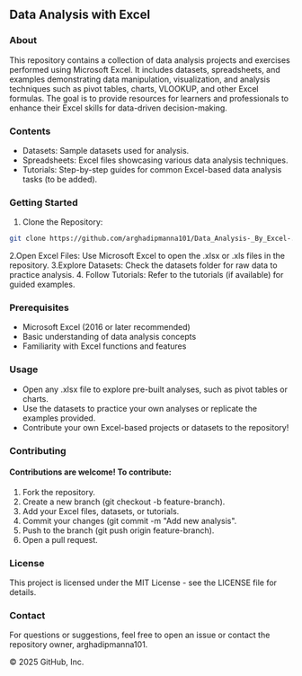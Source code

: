 ## Data Analysis with Excel

### About
This repository contains a collection of data analysis projects and exercises performed using Microsoft Excel. It includes datasets, spreadsheets, and examples demonstrating data manipulation, visualization, and analysis techniques such as pivot tables, charts, VLOOKUP, and other Excel formulas. The goal is to provide resources for learners and professionals to enhance their Excel skills for data-driven decision-making.

### Contents
- Datasets: Sample datasets used for analysis.
- Spreadsheets: Excel files showcasing various data analysis techniques.
- Tutorials: Step-by-step guides for common Excel-based data analysis tasks (to be added).

### Getting Started
1. Clone the Repository:
  ```bash
  git clone https://github.com/arghadipmanna101/Data_Analysis-_By_Excel-.git
  ```

2.Open Excel Files: Use Microsoft Excel to open the .xlsx or .xls files in the repository.
3.Explore Datasets: Check the datasets folder for raw data to practice analysis.
4. Follow Tutorials: Refer to the tutorials (if available) for guided examples.

### Prerequisites
- Microsoft Excel (2016 or later recommended)
- Basic understanding of data analysis concepts
- Familiarity with Excel functions and features

### Usage
- Open any .xlsx file to explore pre-built analyses, such as pivot tables or charts.
- Use the datasets to practice your own analyses or replicate the examples provided.
- Contribute your own Excel-based projects or datasets to the repository!

### Contributing
#### Contributions are welcome! To contribute:
1. Fork the repository.
2. Create a new branch (git checkout -b feature-branch).
3. Add your Excel files, datasets, or tutorials.
4. Commit your changes (git commit -m "Add new analysis".
5. Push to the branch (git push origin feature-branch).
6. Open a pull request.

### License
This project is licensed under the MIT License - see the LICENSE file for details.

### Contact
For questions or suggestions, feel free to open an issue or contact the repository owner, arghadipmanna101.



© 2025 GitHub, Inc.
